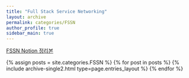 ```yaml
---
title: "Full Stack Service Networking"
layout: archive
permalink: categories/FSSN
author_profile: true
sidebar_main: true
---
```

[FSSN Notion 정리본](https://quill-ambulance-de6.notion.site/FSSN-b75f095439334e87b9e3e72adab8f035)

{% assign posts = site.categories.FSSN %}
{% for post in posts %} {% include archive-single2.html type=page.entries_layout %} {% endfor %}
